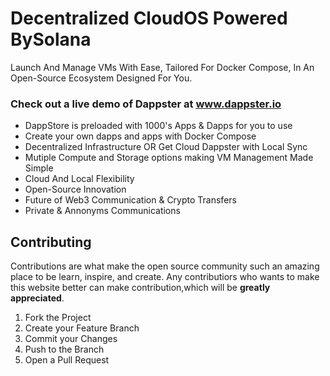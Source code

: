 # Decentralized CloudOS Powered BySolana

Launch And Manage VMs With Ease, Tailored For Docker Compose, In An
Open-Source Ecosystem Designed For You.


 

### Check out a live demo of Dappster at www.dappster.io 


- DappStore is preloaded with 1000's Apps & Dapps for you to use
- Create your own dapps and apps with Docker Compose 
- Decentralized Infrastructure OR Get Cloud Dappster with Local Sync
- Mutiple Compute and Storage options making VM Management Made Simple
- Cloud And Local Flexibility
- Open-Source Innovation 
- Future of Web3 Communication & Crypto Transfers
- Private & Annonyms Communications


## Contributing

Contributions are what make the open source community such an amazing place to be learn, inspire, and create. Any contributiors who wants to make this website better can make contribution,which will be **greatly appreciated**.

1. Fork the Project
2. Create your Feature Branch  
3. Commit your Changes 
4. Push to the Branch 
5. Open a Pull Request
 
